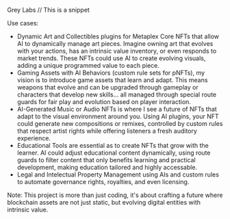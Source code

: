 Grey Labs // This is a snippet

Use cases:
- Dynamic Art and Collectibles plugins for Metaplex Core NFTs that allow AI to dynamically manage art pieces. Imagine owning art that evolves with your actions, has an intrinsic value inventory, or even responds to market trends. These NFTs could use AI to create evolving visuals, adding a unique programmed value to each piece.
- Gaming Assets with AI Behaviors (custom rule sets for pNFTs), my vision is to introduce game assets that learn and adapt. This means weapons that evolve and can be upgraded through gameplay or characters that develop new skills... all managed through special route guards for fair play and evolution based on player interaction.
- AI-Generated Music or Audio NFTs is where I see a future of NFTs that adapt to the visual environment around you. Using AI plugins, your NFT could generate new compositions or remixes, controlled by custom rules that respect artist rights while offering listeners a fresh auditory experience.
- Educational Tools are essential as to create NFTs that grow with the learner. AI could adjust educational content dynamically, using route guards to filter content that only benefits learning and practical development, making education tailored and highly accessable.
- Legal and Intelectual Property Management using AIs and custom rules to automate governance rights, royalties, and even licensing.

Note: This project is more than just coding, it's about crafting a future where blockchain assets are not just static, but evolving digital entities with intrinsic value. 
